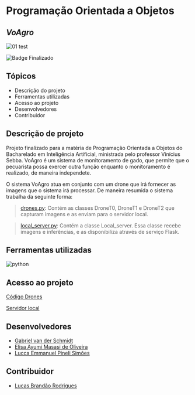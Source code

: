 # Programação Orientada a Objetos
## _VoAgro_ 

![01 test](https://user-images.githubusercontent.com/88403668/163732969-d1f32a11-11a4-48e0-8720-2648d2e22958.png)

![Badge Finalizado](http://img.shields.io/static/v1?label=STATUS&message=%20FINALIZADO&color=GREEN&style=for-the-badge)

## Tópicos
- Descrição do projeto 
- Ferramentas utilizadas
- Acesso ao projeto 
- Desenvolvedores
- Contribuidor

## Descrição de projeto
Projeto finalizado para a matéria de Programação Orientada a Objetos do Bacharelado em Inteligência Artificial, ministrada pelo professor Vinícius Sebba. VoAgro é um sistema de monitoramento de gado, que permite que o pecuarista possa exercer outra função enquanto o monitoramento é realizado, de maneira independete. 

O sistema VoAgro atua em conjunto com um drone que irá fornecer as imagens que o sistema irá processar. De maneira resumida o sistema trabalha da seguinte forma: 

> [drones.py](https://github.com/GabrielvanderSchmidt/BIA_ProjetoPOO_VoAgro/blob/main/drones.py): Contém as classes DroneT0, DroneT1 e DroneT2 que capturam imagens e as enviam para o servidor local.

> [local_server.py](https://github.com/GabrielvanderSchmidt/BIA_ProjetoPOO_VoAgro/blob/main/local_server.py): Contém a classe Local_server. Essa classe recebe imagens e inferências, e as disponibiliza através de serviço Flask.

## Ferramentas utilizadas
![python](https://img.olhardigital.com.br/wp-content/uploads/2020/04/20200423030657-1131x450.jpg)

## Acesso ao projeto
[Código Drones](https://github.com/GabrielvanderSchmidt/BIA_ProjetoPOO_VoAgro/blob/main/drones.py)

[Servidor local](https://github.com/GabrielvanderSchmidt/BIA_ProjetoPOO_VoAgro/blob/main/local_server.py)

## Desenvolvedores
- [Gabriel van der Schmidt](https://github.com/GabrielvanderSchmidt)
- [Elisa Ayumi Masasi de Oliveira](https://github.com/elisayumi)
- [Lucca Emmanuel Pineli Simões](https://github.com/lucca11235)

## Contribuidor 
- [Lucas Brandão Rodrigues](https://github.com/lucasbrandao4770)
